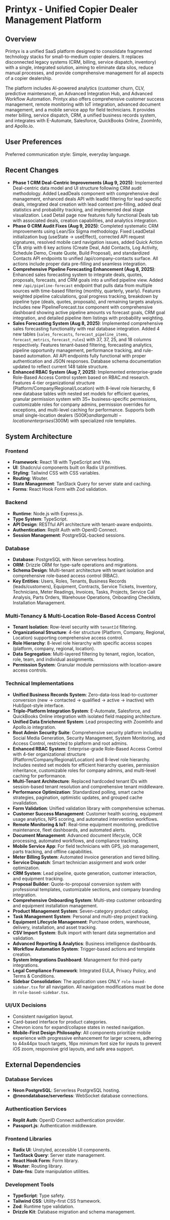 # Printyx - Unified Copier Dealer Management Platform

## Overview
Printyx is a unified SaaS platform designed to consolidate fragmented technology stacks for small-to-medium copier dealers. It replaces disconnected legacy systems (CRM, billing, service dispatch, inventory) with a single, integrated solution, aiming to eliminate data silos, reduce manual processes, and provide comprehensive management for all aspects of a copier dealership.

The platform includes AI-powered analytics (customer churn, CLV, predictive maintenance), an Advanced Integration Hub, and Advanced Workflow Automation. Printyx also offers comprehensive customer success management, remote monitoring with IoT integration, advanced document management, and a mobile service app for field technicians. It provides meter billing, service dispatch, CRM, a unified business records system, and integrates with E-Automate, Salesforce, QuickBooks Online, ZoomInfo, and Apollo.io.

## User Preferences
Preferred communication style: Simple, everyday language.

## Recent Changes
- **Phase 1 CRM Deal-Centric Improvements (Aug 9, 2025)**: Implemented Deal-centric data model and UI structure following CRM audit methodology. Added LeadDeals component with comprehensive deal management, enhanced deals API with leadId filtering for lead-specific deals, integrated deal creation with lead context pre-filling, added deal statistics and probability tracking, and implemented deal stage visualization. Lead Detail page now features fully functional Deals tab with associated deals, creation capabilities, and analytics integration.
- **Phase 0 CRM Audit Fixes (Aug 9, 2025)**: Completed systematic CRM improvements using Lean/Six Sigma methodology. Fixed LeadDetail initialization bug (useState → useEffect), corrected API request signatures, resolved mobile card navigation issues, added Quick Action CTA strip with 6 key actions (Create Deal, Add Contacts, Log Activity, Schedule Demo, Create Quote, Build Proposal), and standardized Contacts API endpoints to unified /api/company-contacts surface. All actions include proper data pre-filling and seamless integration.
- **Comprehensive Pipeline Forecasting Enhancement (Aug 8, 2025)**: Enhanced sales forecasting system to integrate deals, quotes, proposals, forecasts, and CRM goals into a unified pipeline view. Added new `/api/pipeline-forecast` endpoint that pulls data from multiple sources with time-based filtering (monthly, quarterly, yearly). Features weighted pipeline calculations, goal progress tracking, breakdown by pipeline type (deals, quotes, proposals), and remaining targets analysis. Includes new PipelineForecast.tsx component with comprehensive dashboard showing active pipeline amounts vs forecast goals, CRM goal integration, and detailed pipeline item listings with probability weighting.
- **Sales Forecasting System (Aug 8, 2025)**: Implemented comprehensive sales forecasting functionality with real database integration. Added 4 new tables (`sales_forecasts`, `forecast_pipeline_items`, `forecast_metrics`, `forecast_rules`) with 37, 37, 25, and 18 columns respectively. Features tenant-based filtering, forecasting analytics, pipeline opportunity management, performance tracking, and rule-based automation. All API endpoints fully functional with proper authentication and JSON responses. Database schema documentation updated to reflect current 148 table structure.
- **Enhanced RBAC System (Aug 7, 2025)**: Implemented enterprise-grade Role-Based Access Control system based on RBAC.md research. Features 4-tier organizational structure (Platform/Company/Regional/Location) with 8-level role hierarchy, 6 new database tables with nested set models for efficient queries, granular permission system with 35+ business-specific permissions, customizable roles for company admins, permission overrides for exceptions, and multi-level caching for performance. Supports both small single-location dealers ($500K) and large multi-location enterprises ($300M) with specialized role templates.

## System Architecture

### Frontend
- **Framework**: React 18 with TypeScript and Vite.
- **UI**: Shadcn/ui components built on Radix UI primitives.
- **Styling**: Tailwind CSS with CSS variables.
- **Routing**: Wouter.
- **State Management**: TanStack Query for server state and caching.
- **Forms**: React Hook Form with Zod validation.

### Backend
- **Runtime**: Node.js with Express.js.
- **Type System**: TypeScript.
- **API Design**: RESTful API architecture with tenant-aware endpoints.
- **Authentication**: Replit Auth with OpenID Connect.
- **Session Management**: PostgreSQL-backed sessions.

### Database
- **Database**: PostgreSQL with Neon serverless hosting.
- **ORM**: Drizzle ORM for type-safe operations and migrations.
- **Schema Design**: Multi-tenant architecture with tenant isolation and comprehensive role-based access control (RBAC).
- **Key Entities**: Users, Roles, Tenants, Business Records (leads/customers), Equipment, Contracts, Service Tickets, Inventory, Technicians, Meter Readings, Invoices, Tasks, Projects, Service Call Analysis, Parts Orders, Warehouse Operations, Onboarding Checklists, Installation Management.

### Multi-Tenancy & Multi-Location Role-Based Access Control
- **Tenant Isolation**: Row-level security with `tenantId` filtering.
- **Organizational Structure**: 4-tier structure (Platform, Company, Regional, Location) supporting comprehensive access control.
- **Role Hierarchy**: 8-level role hierarchy with specific access scopes (platform, company, regional, location).
- **Data Segregation**: Multi-layered filtering by tenant, region, location, role, team, and individual assignments.
- **Permission System**: Granular module permissions with location-aware access controls.

### Technical Implementations
- **Unified Business Records System**: Zero-data-loss lead-to-customer conversion (new → contacted → qualified → active → inactive) with HubSpot-style interface.
- **Triple-Platform Integration System**: E-Automate, Salesforce, and QuickBooks Online integration with isolated field mapping architecture.
- **Unified Data Enrichment System**: Lead prospecting with ZoomInfo and Apollo.io integration.
- **Root Admin Security Suite**: Comprehensive security platform including Social Media Generation, Security Management, System Monitoring, and Access Control, restricted to platform and root admins.
- **Enhanced RBAC System**: Enterprise-grade Role-Based Access Control with 4-tier organizational structure (Platform/Company/Regional/Location) and 8-level role hierarchy. Includes nested set models for efficient hierarchy queries, permission inheritance, customizable roles for company admins, and multi-level caching for performance.
- **Multi-Tenant Architecture**: Replaced hardcoded tenant IDs with session-based tenant resolution and comprehensive tenant middleware.
- **Performance Optimization**: Standardized polling, smart cache strategies, pagination, optimistic updates, and grouped cache invalidation.
- **Form Validation**: Unified validation library with comprehensive schemas.
- **Customer Success Management**: Customer health scoring, equipment usage analytics, NPS scoring, and automated intervention workflows.
- **Remote Monitoring & IoT**: Real-time equipment monitoring, predictive maintenance, fleet dashboards, and automated alerts.
- **Document Management**: Advanced document lifecycle, OCR processing, automated workflows, and compliance tracking.
- **Mobile Service App**: For field technicians with GPS, job management, parts tracking, and offline capabilities.
- **Meter Billing System**: Automated invoice generation and tiered billing.
- **Service Dispatch**: Smart technician assignment and work order optimization.
- **CRM System**: Lead pipeline, quote generation, customer interaction, and equipment tracking.
- **Proposal Builder**: Quote-to-proposal conversion system with professional templates, customizable sections, and company branding integration.
- **Comprehensive Onboarding System**: Multi-step customer onboarding and equipment installation management.
- **Product Management System**: Seven-category product catalog.
- **Task Management System**: Personal and multi-step project tracking.
- **Equipment Lifecycle Management**: Purchase orders, warehouse, delivery, installation, and asset tracking.
- **CSV Import System**: Bulk import with tenant data segmentation and validation.
- **Advanced Reporting & Analytics**: Business intelligence dashboards.
- **Workflow Automation System**: Trigger-based actions and template creation.
- **System Integrations Dashboard**: Management for third-party integrations.
- **Legal Compliance Framework**: Integrated EULA, Privacy Policy, and Terms & Conditions.
- **Sidebar Consolidation**: The application uses ONLY `role-based-sidebar.tsx` for all navigation. All navigation modifications must be done in `role-based-sidebar.tsx`.

### UI/UX Decisions
- Consistent navigation layout.
- Card-based interface for product categories.
- Chevron icons for expand/collapse states in nested navigation.
- **Mobile-First Design Philosophy**: All components prioritize mobile experience with progressive enhancement for larger screens, adhering to 44x44px touch targets, 16px minimum font size for inputs to prevent iOS zoom, responsive grid layouts, and safe area support.

## External Dependencies

### Database Services
- **Neon PostgreSQL**: Serverless PostgreSQL hosting.
- **@neondatabase/serverless**: WebSocket database connections.

### Authentication Services
- **Replit Auth**: OpenID Connect authentication provider.
- **Passport.js**: Authentication middleware.

### Frontend Libraries
- **Radix UI**: Unstyled, accessible UI components.
- **TanStack Query**: Server state management.
- **React Hook Form**: Form library.
- **Wouter**: Routing library.
- **Date-fns**: Date manipulation utilities.

### Development Tools
- **TypeScript**: Type safety.
- **Tailwind CSS**: Utility-first CSS framework.
- **Zod**: Runtime type validation.
- **Drizzle Kit**: Database migration and schema management.